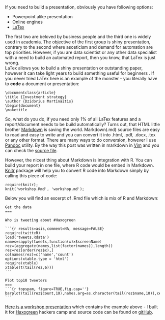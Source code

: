 If you need to build a presentation, obviously you have following options:


   - Powerpoint alike presentation
   - Online engines
   - [LaTex][1]


The first two are beloved by business people and the third one is widely used in academia. The objective of the first group is shiny presentation, contrary to the second where asceticism and demand for automation are top priorities. However, if you are data scientist or any other data specialist with a need to build an automated report, then you know, that LaTex is just wrong.  
LaTex allows you to build a shiny presentation or outstanding paper, however it can take light years to build something useful for beginners . If you never tried LaTex here is an example of the monster - you literally have to **code** a document or presentation:

    \documentclass{article}
    \title {Investment strategy}
    \author {Dzidorius Martinaitis}
    \begin{document}
    \maketitle
 
So, what do you do, if you need only 1% of all LaTex features and a report/document needs to be build automatically? Turns out, that HTML little brother [Markdown][2] is saving the world. Markdown(.md) source files are easy to read and easy to write and you can convert it into .html, .pdf, .docx, .tex or any other format. There are many ways to do conversion, however I use [Pandoc][pandoc] utility. By the way this post was written in markdown in [Vim][3] and you can check the [source file][4]. 


However, the nicest thing about Markdown is integration with R. You can build your report in one file, where R code would be embed in Markdown. [Knitr][knitr] package will help you to convert R code into Markdown simply by calling this piece of code:

    require(knitr);
    knit('workshop.Rmd', 'workshop.md');

Below you will find an excerpt of .Rmd file which is mix of R and Markdown:

    Get the data
    ===

    Who is tweeting about #Haxogreen

    ```{r results=asis,comment=NA, message=FALSE}
    require(twitteR)
    load('tweets.Rdata')
    names=sapply(tweets,function(x)x$screenName)
    rez=(aggregate(names,list(factor(names)),length))
    rez=rez[order(rez$x),]
    colnames(rez)=c('name','count')
    options(xtable.type = 'html')
    require(xtable)
    xtable(t(tail(rez,6)))
    ```

    Plot top10 tweeters
    ===
    ```{r topspam, figure=TRUE,fig.cap=''}
    barplot(tail(rez$count,10),names.arg=as.character(tail(rez$name,10)),cex.names=.7,las=2)
    ```


[Here is a workshop presentation][work_present] which contains the example above -  I built it for [Haxogreen][haxo] hackers camp and source code can be found on [gitHub][workshop]. 


[1]: http://www.latex-project.org/
[2]: http://en.wikipedia.org/wiki/Markdown 
[3]: http://www.vim.org/about.php
[4]: https://github.com/kafka399/haxogreen.lu
[pandoc]: http://johnmacfarlane.net/pandoc/
[knitr]: http://yihui.name/knitr/
[haxo]: www.haxogreen.lu
[workshop]: https://github.com/kafka399/haxogreen.lu/blob/master/workshop.Rmd
[work_present]: http://dl.dropbox.com/u/6360678/workshop.html
